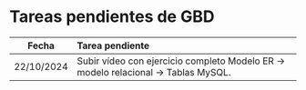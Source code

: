 # Tareas pendientes de GBD

| Fecha | Tarea pendiente | 
|:---:|:---|
| 22/10/2024 | Subir vídeo con ejercicio completo Modelo ER &rarr; modelo relacional &rarr; Tablas MySQL.|


